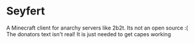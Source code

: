 # Seyfert
A Minecraft client for anarchy servers like 2b2t. Its not an open source :(
The donators text isn't real! It is just needed to get capes working
